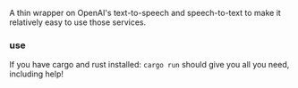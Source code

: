 A thin wrapper on OpenAI's text-to-speech and speech-to-text to make it relatively easy to use those services.

### use
If you have cargo and rust installed:
`cargo run` should give you all you need, including help!
